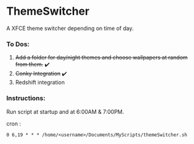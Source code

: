 # ThemeSwitcher
A XFCE theme switcher depending on time of day.

### To Dos:

1. ~~Add a folder for day/night themes and choose wallpapers at random from them.~~ ✔️
2. ~~Conky Integration~~ ✔️
3. Redshift integration

### Instructions:

Run script at startup and at 6:00AM & 7:00PM.

cron : 
```
0 6,19 * * * /home/<username>/Documents/MyScripts/themeSwitcher.sh 
```
